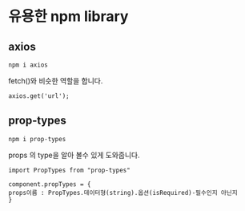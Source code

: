 # 유용한 npm library

## axios

```
npm i axios
```

fetch()와 비슷한 역할을 합니다.

```
axios.get('url');
```

## prop-types

```
npm i prop-types
```

props 의 type을 알아 볼수 있게 도와줍니다.

```
import PropTypes from "prop-types"

component.propTypes = {
props이름 : PropTypes.데이터형(string).옵션(isRequired)-필수인지 아닌지
}
```
